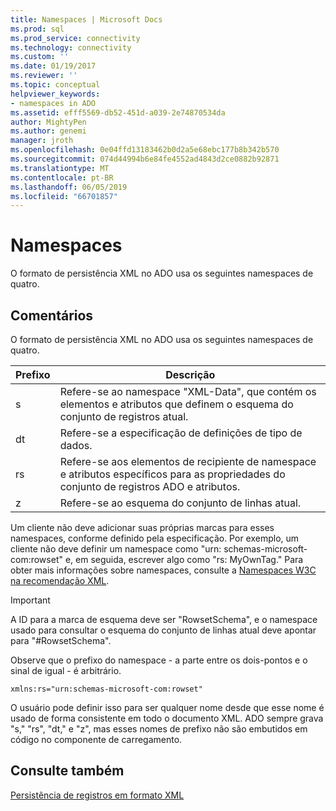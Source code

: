 ```yaml
---
title: Namespaces | Microsoft Docs
ms.prod: sql
ms.prod_service: connectivity
ms.technology: connectivity
ms.custom: ''
ms.date: 01/19/2017
ms.reviewer: ''
ms.topic: conceptual
helpviewer_keywords:
- namespaces in ADO
ms.assetid: efff5569-db52-451d-a039-2e74870534da
author: MightyPen
ms.author: genemi
manager: jroth
ms.openlocfilehash: 0e04ffd13183462b0d2a5e68ebc177b8b342b570
ms.sourcegitcommit: 074d44994b6e84fe4552ad4843d2ce0882b92871
ms.translationtype: MT
ms.contentlocale: pt-BR
ms.lasthandoff: 06/05/2019
ms.locfileid: "66701857"
---
```

# <a name="namespaces"></a>Namespaces
O formato de persistência XML no ADO usa os seguintes namespaces de quatro.  
  
## <a name="remarks"></a>Comentários  
 O formato de persistência XML no ADO usa os seguintes namespaces de quatro.  
  
|Prefixo|Descrição|  
|------------|-----------------|  
|s|Refere-se ao namespace "XML-Data", que contém os elementos e atributos que definem o esquema do conjunto de registros atual.|  
|dt|Refere-se a especificação de definições de tipo de dados.|  
|rs|Refere-se aos elementos de recipiente de namespace e atributos específicos para as propriedades do conjunto de registros ADO e atributos.|  
|z|Refere-se ao esquema do conjunto de linhas atual.|  
  
 Um cliente não deve adicionar suas próprias marcas para esses namespaces, conforme definido pela especificação. Por exemplo, um cliente não deve definir um namespace como "urn: schemas-microsoft-com:rowset" e, em seguida, escrever algo como "rs: MyOwnTag." Para obter mais informações sobre namespaces, consulte a [Namespaces W3C na recomendação XML](http://www.w3.org/TR/REC-xml-names/).  
  
> [!IMPORTANT]
>  A ID para a marca de esquema deve ser "RowsetSchema", e o namespace usado para consultar o esquema do conjunto de linhas atual deve apontar para "#RowsetSchema".  
  
 Observe que o prefixo do namespace - a parte entre os dois-pontos e o sinal de igual - é arbitrário.  
  
```  
xmlns:rs="urn:schemas-microsoft-com:rowset"  
```  
  
 O usuário pode definir isso para ser qualquer nome desde que esse nome é usado de forma consistente em todo o documento XML. ADO sempre grava "s," "rs", "dt," e "z", mas esses nomes de prefixo não são embutidos em código no componente de carregamento.  
  
## <a name="see-also"></a>Consulte também  
 [Persistência de registros em formato XML](../../../ado/guide/data/persisting-records-in-xml-format.md)

